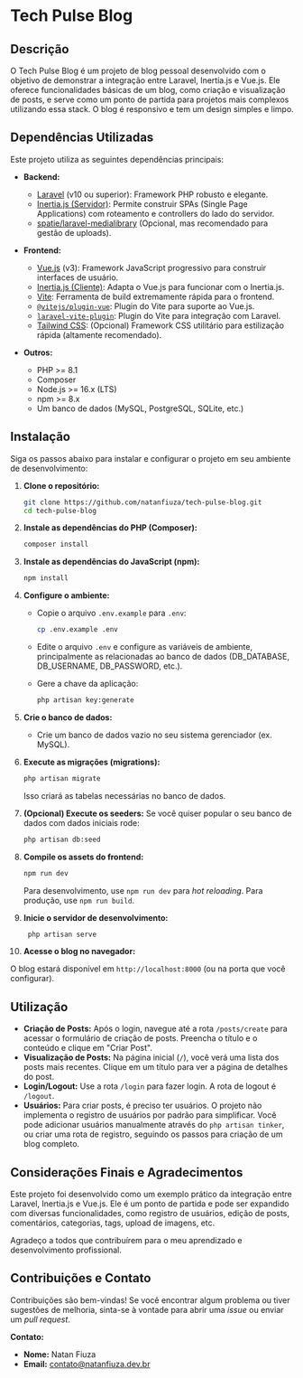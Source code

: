 # Tech Pulse Blog

## Descrição

O Tech Pulse Blog é um projeto de blog pessoal desenvolvido com o objetivo de demonstrar a integração entre Laravel, Inertia.js e Vue.js. Ele oferece funcionalidades básicas de um blog, como criação e visualização de posts, e serve como um ponto de partida para projetos mais complexos utilizando essa stack. O blog é responsivo e tem um design simples e limpo.

## Dependências Utilizadas

Este projeto utiliza as seguintes dependências principais:

*   **Backend:**
    *   [Laravel](https://laravel.com/) (v10 ou superior): Framework PHP robusto e elegante.
    *   [Inertia.js (Servidor)](https://inertiajs.com/):  Permite construir SPAs (Single Page Applications) com roteamento e controllers do lado do servidor.
    *   [spatie/laravel-medialibrary](https://spatie.be/docs/laravel-medialibrary/v10/introduction) (Opcional, mas recomendado para gestão de uploads).

*   **Frontend:**
    *   [Vue.js](https://vuejs.org/) (v3): Framework JavaScript progressivo para construir interfaces de usuário.
    *   [Inertia.js (Cliente)](https://inertiajs.com/):  Adapta o Vue.js para funcionar com o Inertia.js.
    *   [Vite](https://vitejs.dev/): Ferramenta de build extremamente rápida para o frontend.
    *   [`@vitejs/plugin-vue`](https://github.com/vitejs/vite-plugin-vue/tree/main/packages/plugin-vue): Plugin do Vite para suporte ao Vue.js.
    *   [`laravel-vite-plugin`](https://laravel.com/docs/10.x/vite): Plugin do Vite para integração com Laravel.
    *  [Tailwind CSS](https://tailwindcss.com/):  (Opcional) Framework CSS utilitário para estilização rápida (altamente recomendado).

* **Outros:**
    * PHP >= 8.1
    * Composer
    * Node.js >= 16.x (LTS)
    * npm >= 8.x
    * Um banco de dados (MySQL, PostgreSQL, SQLite, etc.)

## Instalação

Siga os passos abaixo para instalar e configurar o projeto em seu ambiente de desenvolvimento:

1.  **Clone o repositório:**

    ```bash
    git clone https://github.com/natanfiuza/tech-pulse-blog.git
    cd tech-pulse-blog
    ```

2.  **Instale as dependências do PHP (Composer):**

    ```bash
    composer install
    ```

3.  **Instale as dependências do JavaScript (npm):**

    ```bash
    npm install
    ```

4.  **Configure o ambiente:**

    *   Copie o arquivo `.env.example` para `.env`:

        ```bash
        cp .env.example .env
        ```
    *   Edite o arquivo `.env` e configure as variáveis de ambiente, principalmente as relacionadas ao banco de dados (DB_DATABASE, DB_USERNAME, DB_PASSWORD, etc.).
    *   Gere a chave da aplicação:
        ```bash
        php artisan key:generate
        ```

5. **Crie o banco de dados:**
    * Crie um banco de dados vazio no seu sistema gerenciador (ex. MySQL).

6.  **Execute as migrações (migrations):**

    ```bash
    php artisan migrate
    ```
    Isso criará as tabelas necessárias no banco de dados.

7.  **(Opcional) Execute os seeders:**
     Se você quiser popular o seu banco de dados com dados iniciais rode:
     ```bash
     php artisan db:seed
     ```

8.  **Compile os assets do frontend:**

    ```bash
    npm run dev
    ```
    Para desenvolvimento, use `npm run dev` para *hot reloading*.  Para produção, use `npm run build`.

9. **Inicie o servidor de desenvolvimento:**

   ```bash
    php artisan serve
   ```

10. **Acesse o blog no navegador:**

   O blog estará disponível em `http://localhost:8000` (ou na porta que você configurar).

## Utilização

*   **Criação de Posts:**  Após o login, navegue até a rota `/posts/create` para acessar o formulário de criação de posts. Preencha o título e o conteúdo e clique em "Criar Post".
*   **Visualização de Posts:**  Na página inicial (`/`), você verá uma lista dos posts mais recentes.  Clique em um título para ver a página de detalhes do post.
*   **Login/Logout:** Use a rota `/login` para fazer login. A rota de logout é `/logout`.
*   **Usuários:** Para criar posts, é preciso ter usuários. O projeto não implementa o registro de usuários por padrão para simplificar. Você pode adicionar usuários manualmente através do `php artisan tinker`, ou criar uma rota de registro, seguindo os passos para criação de um blog completo.

## Considerações Finais e Agradecimentos

Este projeto foi desenvolvido como um exemplo prático da integração entre Laravel, Inertia.js e Vue.js.  Ele é um ponto de partida e pode ser expandido com diversas funcionalidades, como registro de usuários, edição de posts, comentários, categorias, tags, upload de imagens, etc.

Agradeço a todos que contribuírem para o meu aprendizado e desenvolvimento profissional.

## Contribuições e Contato

Contribuições são bem-vindas! Se você encontrar algum problema ou tiver sugestões de melhoria, sinta-se à vontade para abrir uma *issue* ou enviar um *pull request*.

**Contato:**

*   **Nome:** Natan Fiuza
*   **Email:** [contato@natanfiuza.dev.br](mailto:contato@natanfiuza.dev.br)

